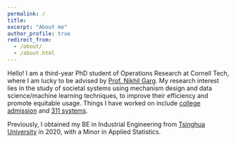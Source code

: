 ```yaml
---
permalink: /
title:
excerpt: "About me"
author_profile: true
redirect_from: 
  - /about/
  - /about.html
---
```


Hello! I am a third-year PhD student of Operations Research at Cornell Tech, where I am lucky to be advised by [Prof. Nikhil Garg](https://gargnikhil.com/). My research interest lies in the study of societal systems using mechanism design and data science/machine learning techniques, to improve their efficiency and promote equitable usage. Things I have worked on include [college admission](files/paper1.pdf) and [311 systems](files/paper2.pdf).



Previously, I obtained my BE in Industrial Engineering from [Tsinghua University](https://www.ie.tsinghua.edu.cn/eng/) in 2020, with a Minor in Applied Statistics.
